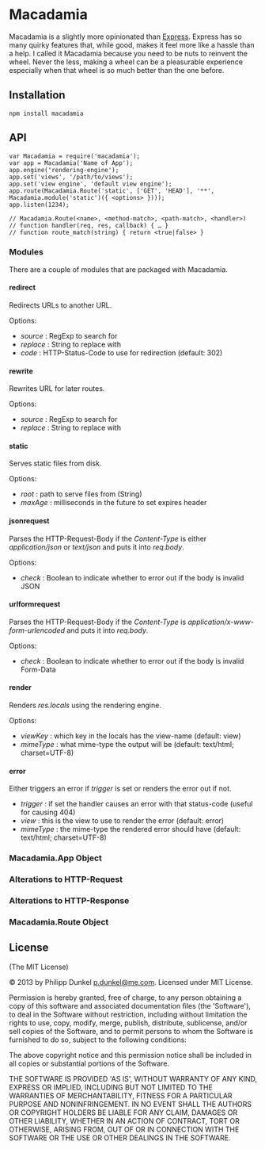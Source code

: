 # Macadamia

Macadamia is a slightly more opinionated than [Express](http://expressjs.com). Express has so many quirky features that, while good, makes it feel more like a hassle than a help. I called it Macadamia because you need to be nuts to reinvent the wheel. Never the less, making a wheel can be a pleasurable experience especially when that wheel is so much better than the one before.

## Installation

    npm install macadamia

## API

    var Macadamia = require('macadamia');
    var app = Macadamia('Name of App');
    app.engine('rendering-engine');
    app.set('views', '/path/to/views');
    app.set('view engine', 'default view engine');
    app.route(Macadamia.Route('static', ['GET', 'HEAD'], '**', Macadamia.module('static')({ <options> })));
    app.listen(1234);

    // Macadamia.Route(<name>, <method-match>, <path-match>, <handler>)
    // function handler(req, res, callback) { … }
    // function route_match(string) { return <true|false> }


### Modules

There are a couple of modules that are packaged with Macadamia.

#### redirect

Redirects URLs to another URL.

Options:

 * *source* : RegExp to search for
 * *replace* : String to replace with
 * *code* : HTTP-Status-Code to use for redirection (default: 302)

#### rewrite

Rewrites URL for later routes.

Options:

 * *source* : RegExp to search for
 * *replace* : String to replace with

#### static

Serves static files from disk.

Options:

 * *root*  : path to serve files from (String)
 * *maxAge* : milliseconds in the future to set expires header

#### jsonrequest

Parses the HTTP-Request-Body if the *Content-Type* is either *application/json* or *text/json* and puts it into *req.body*.

Options:

 * *check* : Boolean to indicate whether to error out if the body is invalid JSON

#### urlformrequest

Parses the HTTP-Request-Body if the *Content-Type* is *application/x-www-form-urlencoded* and puts it into *req.body*.

Options:

 * *check* : Boolean to indicate whether to error out if the body is invalid Form-Data

#### render

Renders *res.locals* using the rendering engine.

Options:

 * *viewKey* : which key in the locals has the view-name (default: view)
 * *mimeType* : what mime-type the output will be (default: text/html; charset=UTF-8)

#### error

Either triggers an error if *trigger* is set or renders the error out if not.

 * *trigger* : if set the handler causes an error with that status-code (useful for causing 404)
 * *view* : this is the view to use to render the error (default: error)
 * *mimeType* : the mime-type the rendered error should have (default: text/html; charset=UTF-8)

### Macadamia.App Object
### Alterations to HTTP-Request
### Alterations to HTTP-Response
### Macadamia.Route Object

## License

(The MIT License)

© 2013 by Philipp Dunkel <p.dunkel@me.com>. Licensed under MIT License.

Permission is hereby granted, free of charge, to any person obtaining
a copy of this software and associated documentation files (the
'Software'), to deal in the Software without restriction, including
without limitation the rights to use, copy, modify, merge, publish,
distribute, sublicense, and/or sell copies of the Software, and to
permit persons to whom the Software is furnished to do so, subject to
the following conditions:

The above copyright notice and this permission notice shall be
included in all copies or substantial portions of the Software.

THE SOFTWARE IS PROVIDED 'AS IS', WITHOUT WARRANTY OF ANY KIND,
EXPRESS OR IMPLIED, INCLUDING BUT NOT LIMITED TO THE WARRANTIES OF
MERCHANTABILITY, FITNESS FOR A PARTICULAR PURPOSE AND NONINFRINGEMENT.
IN NO EVENT SHALL THE AUTHORS OR COPYRIGHT HOLDERS BE LIABLE FOR ANY
CLAIM, DAMAGES OR OTHER LIABILITY, WHETHER IN AN ACTION OF CONTRACT,
TORT OR OTHERWISE, ARISING FROM, OUT OF OR IN CONNECTION WITH THE
SOFTWARE OR THE USE OR OTHER DEALINGS IN THE SOFTWARE.
